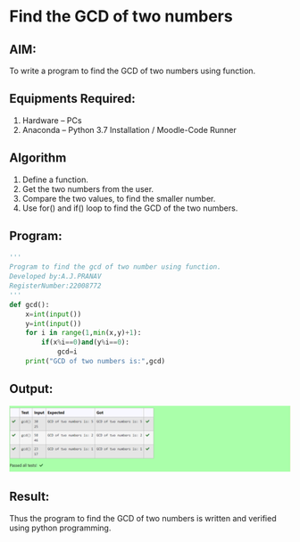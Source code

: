 # Find the GCD of two numbers

## AIM:
To write a program to find the GCD of two numbers using function.

## Equipments Required:
1. Hardware – PCs
2. Anaconda – Python 3.7 Installation / Moodle-Code Runner

## Algorithm
1. Define a function.
2. Get the two numbers from the user.
3. Compare the two values, to find the smaller number.
4. Use for() and if() loop to find the GCD of the two numbers.

## Program:
```python 
'''
Program to find the gcd of two number using function.
Developed by:A.J.PRANAV
RegisterNumber:22008772 
'''
def gcd():
    x=int(input())
    y=int(input())
    for i in range(1,min(x,y)+1):
        if(x%i==0)and(y%i==0):
            gcd=i
    print("GCD of two numbers is:",gcd)       
```

## Output:
![gcd of two number](gcd2.PNG)


## Result:
Thus the program to find the GCD of two numbers is written and verified using python programming. 
